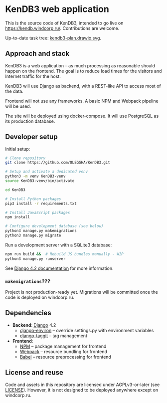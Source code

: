 # KenDB3 web application

This is the source code of KenDB3, intended to go live on https://kendb.windcorp.ru/. Contributions are welcome.

Up-to-date task tree: [kendb3-plan.drawio.svg](https://windcorp.ru/other/kendb3-plan.drawio.svg).

## Approach and stack

KenDB3 is a web application – as much processing as reasonable should happen on the frontend. The goal is to reduce load times for the visitors and Internet traffic for the host.

KenDB3 will use Django as backend, with a REST-like API to access most of the data.

Frontend will not use any frameworks. A basic NPM and Webpack pipeline will be used.

The site will be deployed using docker-compose. It will use PostgreSQL as its production database.

## Developer setup

Initial setup:

```bash
# Clone repository
git clone https://github.com/OLEGSHA/KenDB3.git

# Setup and activate a dedicated venv
python3 -m venv KenDB3-venv
source KenDB3-venv/bin/activate

cd KenDB3

# Install Python packages
pip3 install -r requirements.txt

# Install JavaScript packages
npm install

# Configure development database (see below)
python3 manage.py makemigrations
python3 manage.py migrate
```

Run a development server with a SQLite3 database:

```bash
npm run build &&  # Rebuild JS bundles manually - WIP
python3 manage.py runserver
```

See [Django 4.2 documentation](https://docs.djangoproject.com/en/4.2/) for more information.

### `makemigrations`???

Project is not production-ready yet. Migrations will be committed once the code is deployed on windcorp.ru.

## Dependencies

- **Backend**: [Django](https://djangoproject.com/) 4.2
  - [django-environ](https://pypi.org/project/django-environ/) – override settings.py with environment variables
  - [django-taggit](https://pypi.org/project/django-taggit/) – tag management
- **Frontend**:
  - [NPM](https://npmjs.com) – package management for frontend
  - [Webpack](https://webpack.js.org/) – resource bundling for frontend
  - [Babel](https://babeljs.io) – resource preprocessing for frontend

## License and reuse

Code and assets in this repository are licensed under AGPLv3-or-later (see [LICENSE](LICENSE)). However, it is not designed to be deployed anywhere except on windcorp.ru.

